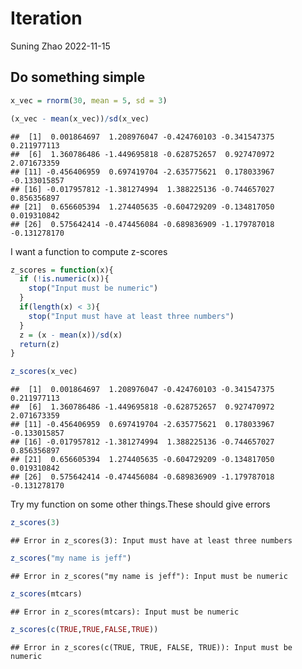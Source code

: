 Iteration
================
Suning Zhao
2022-11-15

## Do something simple

``` r
x_vec = rnorm(30, mean = 5, sd = 3)

(x_vec - mean(x_vec))/sd(x_vec)
```

    ##  [1]  0.001864697  1.208976047 -0.424760103 -0.341547375  0.211977113
    ##  [6]  1.360786486 -1.449695818 -0.628752657  0.927470972  2.071673359
    ## [11] -0.456406959  0.697419704 -2.635775621  0.178033967 -0.133015857
    ## [16] -0.017957812 -1.381274994  1.388225136 -0.744657027  0.856356897
    ## [21]  0.656605394  1.274405635 -0.604729209 -0.134817050  0.019310842
    ## [26]  0.575642414 -0.474456084 -0.689836909 -1.179787018 -0.131278170

I want a function to compute z-scores

``` r
z_scores = function(x){
  if (!is.numeric(x)){
    stop("Input must be numeric")
  }
  if(length(x) < 3){
    stop("Input must have at least three numbers")
  }
  z = (x - mean(x))/sd(x)
  return(z)
}

z_scores(x_vec)
```

    ##  [1]  0.001864697  1.208976047 -0.424760103 -0.341547375  0.211977113
    ##  [6]  1.360786486 -1.449695818 -0.628752657  0.927470972  2.071673359
    ## [11] -0.456406959  0.697419704 -2.635775621  0.178033967 -0.133015857
    ## [16] -0.017957812 -1.381274994  1.388225136 -0.744657027  0.856356897
    ## [21]  0.656605394  1.274405635 -0.604729209 -0.134817050  0.019310842
    ## [26]  0.575642414 -0.474456084 -0.689836909 -1.179787018 -0.131278170

Try my function on some other things.These should give errors

``` r
z_scores(3)
```

    ## Error in z_scores(3): Input must have at least three numbers

``` r
z_scores("my name is jeff")
```

    ## Error in z_scores("my name is jeff"): Input must be numeric

``` r
z_scores(mtcars)
```

    ## Error in z_scores(mtcars): Input must be numeric

``` r
z_scores(c(TRUE,TRUE,FALSE,TRUE))
```

    ## Error in z_scores(c(TRUE, TRUE, FALSE, TRUE)): Input must be numeric
